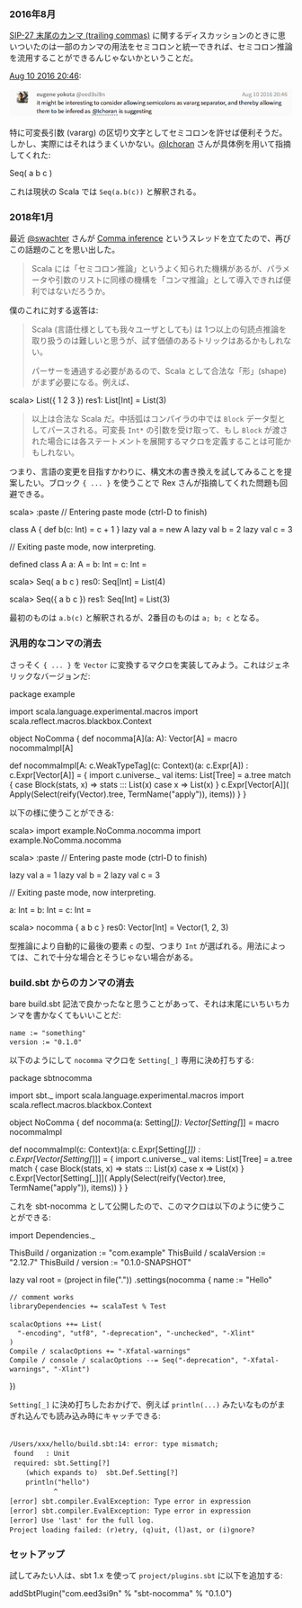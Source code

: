   [1]: https://gitter.im/scala/slip?at=57abcaf6d7087a017faa822a
  [@Ichoran]: https://github.com/Ichoran
  [@swachter]: https://github.com/swachter
  [comma]: https://contributors.scala-lang.org/t/comma-inference/1521

### 2016年8月

[SIP-27 末尾のカンマ (trailing commas)](https://github.com/scala/docs.scala-lang/pull/533) に関するディスカッションのときに思いついたのは一部のカンマの用法をセミコロンと統一できれば、セミコロン推論を流用することができるんじゃないかということだ。

[Aug 10 2016 20:46][1]:

<img src='/images/nocomma1.png' alt="it might be interesting to consider allowing semicolons as vararg separator, and thereby allowing them to be infered as @Ichoran is suggesting">

特に可変長引数 (vararg) の区切り文字としてセミコロンを許せば便利そうだ。しかし、実際にはそれはうまくいかない。[@Ichoran][@Ichoran] さんが具体例を用いて指摘してくれた:

<scala>
Seq(
  a
  b
  c
)
</scala>

これは現状の Scala では `Seq(a.b(c))` と解釈される。

### 2018年1月

最近 [@swachter][@swachter] さんが [Comma inference][comma] というスレッドを立てたので、再びこの話題のことを思い出した。

> Scala には「セミコロン推論」というよく知られた機構があるが、パラメータや引数のリストに同様の機構を「コンマ推論」として導入できれば便利ではないだろうか。

僕のこれに対する返答は:

> Scala (言語仕様としても我々ユーザとしても) は 1つ以上の句読点推論を取り扱うのは難しいと思うが、試す価値のあるトリックはあるかもしれない。
>
> パーサーを通過する必要があるので、Scala として合法な「形」(shape) がまず必要になる。例えば、

<scala>
scala> List({
       1
       2
       3
       })
res1: List[Int] = List(3)
</scala>

> 以上は合法な Scala だ。中括弧はコンパイラの中では `Block` データ型としてパースされる。可変長 `Int*` の引数を受け取って、もし `Block` が渡された場合には各ステートメントを展開するマクロを定義することは可能かもしれない。

つまり、言語の変更を目指すかわりに、構文木の書き換えを試してみることを提案したい。ブロック `{ ... }` を使うことで Rex さんが指摘してくれた問題も回避できる。

<scala>
scala> :paste
// Entering paste mode (ctrl-D to finish)

class A { def b(c: Int) = c + 1 }
lazy val a = new A
lazy val b = 2
lazy val c = 3

// Exiting paste mode, now interpreting.

defined class A
a: A = <lazy>
b: Int = <lazy>
c: Int = <lazy>

scala> Seq(
         a
         b
         c
       )
res0: Seq[Int] = List(4)

scala> Seq({
         a
         b
         c
       })
res1: Seq[Int] = List(3)
</scala>

最初のものは `a.b(c)` と解釈されるが、2番目のものは `a; b; c` となる。

### 汎用的なコンマの消去

さっそく `{ ... }` を `Vector` に変換するマクロを実装してみよう。これはジェネリックなバージョンだ:

<scala>
package example

import scala.language.experimental.macros
import scala.reflect.macros.blackbox.Context

object NoComma {
  def nocomma[A](a: A): Vector[A] = macro nocommaImpl[A]

  def nocommaImpl[A: c.WeakTypeTag](c: Context)(a: c.Expr[A]) : c.Expr[Vector[A]] = {
    import c.universe._
    val items: List[Tree] = a.tree match {
      case Block(stats, x) => stats ::: List(x)
      case x               => List(x)
    }
    c.Expr[Vector[A]](
      Apply(Select(reify(Vector).tree, TermName("apply")), items))
  }
}
</scala>

以下の様に使うことができる:

<scala>
scala> import example.NoComma.nocomma
import example.NoComma.nocomma

scala> :paste
// Entering paste mode (ctrl-D to finish)

lazy val a = 1
lazy val b = 2
lazy val c = 3

// Exiting paste mode, now interpreting.

a: Int = <lazy>
b: Int = <lazy>
c: Int = <lazy>

scala> nocomma {
         a
         b
         c
       }
res0: Vector[Int] = Vector(1, 2, 3)
</scala>

型推論により自動的に最後の要素 `c` の型、つまり `Int` が選ばれる。用法によっては、これで十分な場合とそうじゃない場合がある。

### build.sbt からのカンマの消去

bare build.sbt 記法で良かったなと思うことがあって、それは末尾にいちいちカンマを書かなくてもいいことだ:

    name := "something"
    version := "0.1.0"

以下のようにして `nocomma` マクロを `Setting[_]` 専用に決め打ちする:

<scala>
package sbtnocomma

import sbt._
import scala.language.experimental.macros
import scala.reflect.macros.blackbox.Context

object NoComma {
  def nocomma(a: Setting[_]): Vector[Setting[_]] = macro nocommaImpl

  def nocommaImpl(c: Context)(a: c.Expr[Setting[_]]) : c.Expr[Vector[Setting[_]]] = {
    import c.universe._
    val items: List[Tree] = a.tree match {
      case Block(stats, x) => stats ::: List(x)
      case x               => List(x)
    }
    c.Expr[Vector[Setting[_]]](
      Apply(Select(reify(Vector).tree, TermName("apply")), items))
  }
}
</scala>

これを sbt-nocomma として公開したので、このマクロは以下のように使うことができる:

<scala>
import Dependencies._

ThisBuild / organization := "com.example"
ThisBuild / scalaVersion := "2.12.7"
ThisBuild / version      := "0.1.0-SNAPSHOT"

lazy val root = (project in file("."))
  .settings(nocomma {
    name := "Hello"

    // comment works
    libraryDependencies += scalaTest % Test

    scalacOptions ++= List(
      "-encoding", "utf8", "-deprecation", "-unchecked", "-Xlint"
    )
    Compile / scalacOptions += "-Xfatal-warnings"
    Compile / console / scalacOptions --= Seq("-deprecation", "-Xfatal-warnings", "-Xlint")
  })
</scala>

`Setting[_]` に決め打ちしたおかげで、例えば `println(...)` みたいなものがまぎれ込んでも読み込み時にキャッチできる:

<code>
/Users/xxx/hello/build.sbt:14: error: type mismatch;
 found   : Unit
 required: sbt.Setting[?]
    (which expands to)  sbt.Def.Setting[?]
    println("hello")
           ^
[error] sbt.compiler.EvalException: Type error in expression
[error] sbt.compiler.EvalException: Type error in expression
[error] Use 'last' for the full log.
Project loading failed: (r)etry, (q)uit, (l)ast, or (i)gnore?
</code>

### セットアップ

試してみたい人は、sbt 1.x を使って `project/plugins.sbt` に以下を追加する:

<scala>
addSbtPlugin("com.eed3si9n" % "sbt-nocomma" % "0.1.0")
</scala>

